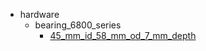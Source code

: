 * hardware
  * bearing_6800_series
    * [45_mm_id_58_mm_od_7_mm_depth](hardware/bearing_6800_series/45_mm_id_58_mm_od_7_mm_depth)

